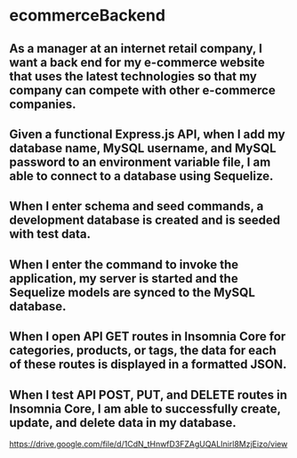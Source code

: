 # ecommerceBackend

## As a manager at an internet retail company, I want a back end for my e-commerce website that uses the latest technologies so that my company can compete with other e-commerce companies.

## Given a functional Express.js API, when I add my database name, MySQL username, and MySQL password to an environment variable file, I am able to connect to a database using Sequelize.

## When I enter schema and seed commands, a development database is created and is seeded with test data.

## When I enter the command to invoke the application, my server is started and the Sequelize models are synced to the MySQL database.

## When I open API GET routes in Insomnia Core for categories, products, or tags, the data for each of these routes is displayed in a formatted JSON.

## When I test API POST, PUT, and DELETE routes in Insomnia Core, I am able to successfully create, update, and delete data in my database.

https://drive.google.com/file/d/1CdN_tHnwfD3FZAgUQALInirl8MzjEizo/view